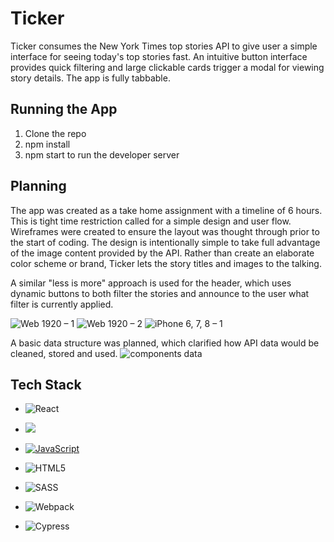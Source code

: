# Ticker

Ticker consumes the New York Times top stories API to give user a simple interface for seeing today's top stories fast. An intuitive button interface provides quick filtering and large clickable cards trigger a modal for viewing story details. The app is fully tabbable. 

## Running the App
1. Clone the repo
2. npm install
3. npm start to run the developer server

## Planning
The app was created as a take home assignment with a timeline of 6 hours. This is tight time restriction called for a simple design and user flow. Wireframes were created to ensure the layout was thought through prior to the start of coding. The design is intentionally simple to take full advantage of the image content provided by the API. Rather than create an elaborate color scheme or brand, Ticker lets the story titles and images to the talking. 

A similar "less is more" approach is used for the header, which uses dynamic buttons to both filter the stories and announce to the user what filter is currently applied. 

![Web 1920 – 1](https://user-images.githubusercontent.com/72086109/121387448-adf75e00-c918-11eb-9d0a-f33af880d28e.png)
![Web 1920 – 2](https://user-images.githubusercontent.com/72086109/121387467-afc12180-c918-11eb-87c2-7486f25bc7c5.png)
![iPhone 6, 7, 8 – 1](https://user-images.githubusercontent.com/72086109/121387483-b2bc1200-c918-11eb-8328-026740ef67a8.png)

A basic data structure was planned, which clarified how API data would be cleaned, stored and used. 
![components   data](https://user-images.githubusercontent.com/72086109/121387491-b64f9900-c918-11eb-969a-17edb3b21222.png)

## Tech Stack

- ![React](https://img.shields.io/badge/react%20-%2320232a.svg?&style=for-the-badge&logo=react&logoColor=%2361DAFB)

- <img src="https://img.shields.io/badge/React_Router-CA4245?style=for-the-badge&logo=react-router&logoColor=white"/>

- [![JavaScript](https://img.shields.io/badge/javascript%20-%23323330.svg?&style=for-the-badge&logo=javascript&logoColor=%23F7DF1E)](https://www.javascript.com/)

- ![HTML5](https://img.shields.io/badge/html5%20-%23E34F26.svg?&style=for-the-badge&logo=html5&logoColor=white)

- ![SASS](https://img.shields.io/badge/SASS%20-hotpink.svg?&style=for-the-badge&logo=SASS&logoColor=white)

- ![Webpack](https://img.shields.io/badge/webpack%20-%238DD6F9.svg?&style=for-the-badge&logo=webpack&logoColor=black)

- ![Cypress](https://img.shields.io/badge/cypress%20-%2317202C.svg?&style=for-the-badge&logo=cypress&logoColor=white)
